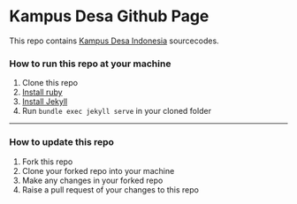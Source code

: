 # Kampus Desa Github Page
This repo contains [Kampus Desa Indonesia](https://kampusdesa.github.io) sourcecodes.

### How to run this repo at your machine
1. Clone this repo
1. [Install ruby](https://www.ruby-lang.org/en/downloads/)
1. [Install Jekyll](https://jekyllrb.com/docs/installation)
1. Run ```bundle exec jekyll serve``` in your cloned folder

---

### How to update this repo
1. Fork this repo
1. Clone your forked repo into your machine
1. Make any changes in your forked repo
1. Raise a pull request of your changes to this repo
